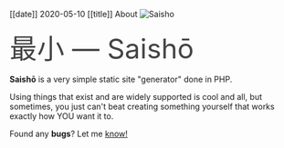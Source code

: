 [[date]] 2020-05-10
[[title]] About
![Saisho](https://paulglushak.com/bl-content/uploads/pages/ee6e49ae73e30eac5cf45901a35c22b2/Saisho.png)
<div style="font-size:3rem;color:#444">
最小 &mdash; Saishō
</div>

**Saishō** is a very simple static site "generator" done in PHP.

Using things that exist and are widely supported is cool and all, but sometimes, you just can't beat creating something yourself that works exactly how YOU want it to.

Found any **bugs**? Let me [know!](https://todo.sr.ht/~hxii/saisho)
